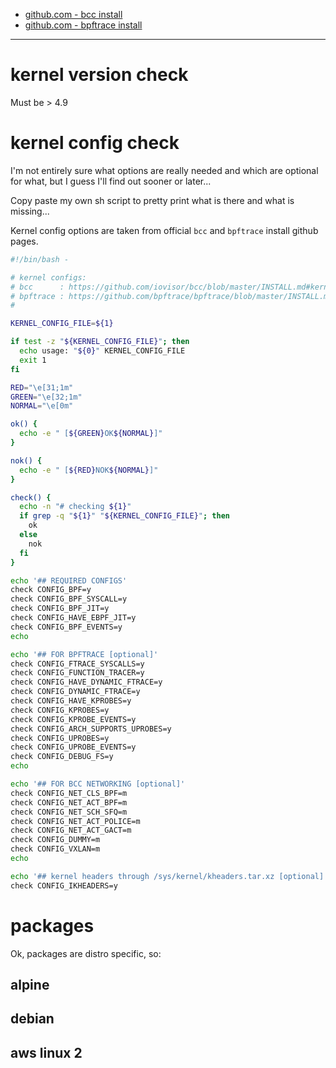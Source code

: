 - [github.com - bcc install](https://github.com/iovisor/bcc/blob/master/INSTALL.md)
- [github.com - bpftrace install](https://github.com/bpftrace/bpftrace/blob/master/INSTALL.md)

---

# kernel version check
Must be > 4.9

# kernel config check
I'm not entirely sure what options are really needed and which are optional for
what, but I guess I'll find out sooner or later...

Copy paste my own sh script to pretty print what is there and what is missing...

Kernel config options are taken from official `bcc` and `bpftrace` install github
pages.

```sh
#!/bin/bash -

# kernel configs:
# bcc      : https://github.com/iovisor/bcc/blob/master/INSTALL.md#kernel-configuration
# bpftrace : https://github.com/bpftrace/bpftrace/blob/master/INSTALL.md#linux-kernel-requirements
#

KERNEL_CONFIG_FILE=${1}

if test -z "${KERNEL_CONFIG_FILE}"; then
  echo usage: "${0}" KERNEL_CONFIG_FILE
  exit 1
fi

RED="\e[31;1m"
GREEN="\e[32;1m"
NORMAL="\e[0m"

ok() {
  echo -e " [${GREEN}OK${NORMAL}]"
}

nok() {
  echo -e " [${RED}NOK${NORMAL}]"
}

check() {
  echo -n "# checking ${1}"
  if grep -q "${1}" "${KERNEL_CONFIG_FILE}"; then
    ok
  else
    nok
  fi
}

echo '## REQUIRED CONFIGS'
check CONFIG_BPF=y
check CONFIG_BPF_SYSCALL=y
check CONFIG_BPF_JIT=y
check CONFIG_HAVE_EBPF_JIT=y
check CONFIG_BPF_EVENTS=y
echo

echo '## FOR BPFTRACE [optional]'
check CONFIG_FTRACE_SYSCALLS=y
check CONFIG_FUNCTION_TRACER=y
check CONFIG_HAVE_DYNAMIC_FTRACE=y
check CONFIG_DYNAMIC_FTRACE=y
check CONFIG_HAVE_KPROBES=y
check CONFIG_KPROBES=y
check CONFIG_KPROBE_EVENTS=y
check CONFIG_ARCH_SUPPORTS_UPROBES=y
check CONFIG_UPROBES=y
check CONFIG_UPROBE_EVENTS=y
check CONFIG_DEBUG_FS=y
echo

echo '## FOR BCC NETWORKING [optional]'
check CONFIG_NET_CLS_BPF=m
check CONFIG_NET_ACT_BPF=m
check CONFIG_NET_SCH_SFQ=m
check CONFIG_NET_ACT_POLICE=m
check CONFIG_NET_ACT_GACT=m
check CONFIG_DUMMY=m
check CONFIG_VXLAN=m
echo

echo '## kernel headers through /sys/kernel/kheaders.tar.xz [optional]'
check CONFIG_IKHEADERS=y
```

# packages

Ok, packages are distro specific, so:

## alpine
## debian
## aws linux 2
